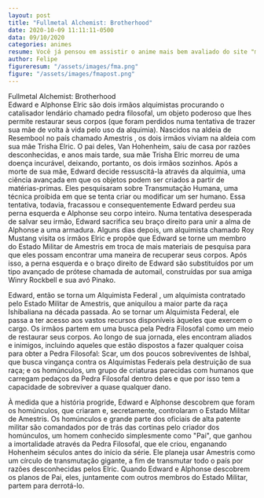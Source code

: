 ```yaml
---
layout: post
title: "Fullmetal Alchemist: Brotherhood"
date: 2020-10-09 11:11:11-0500
data: 09/10/2020
categories: animes
resume: Você já pensou em assistir o anime mais bem avaliado do site "myanimelist.net"? Vamos desbravar a história dos irmãos Edward e Afonse numa aventura em busca de explicações para seu passado. Muita magia e ficção fazem dessa história muito cativante.
author: Felipe
figureresum: "/assets/images/fma.png"
figure: "/assets/images/fmapost.png"
---
```

<div class="titulo">
Fullmetal Alchemist: Brotherhood
</div>
Edward e Alphonse Elric são dois irmãos alquimistas procurando o catalisador lendário chamado pedra filosofal, um objeto poderoso que lhes permite restaurar seus corpos (que foram perdidos numa tentativa de trazer sua mãe de volta à vida pelo uso da alquimia). Nascidos na aldeia de Resembool no país chamado Amestris , os dois irmãos viviam na aldeia com sua mãe Trisha Elric. O pai deles, Van Hohenheim, saiu de casa por razões desconhecidas, e anos mais tarde, sua mãe Trisha Elric morreu de uma doença incurável, deixando, portanto, os dois irmãos sozinhos. Após a morte de sua mãe, Edward decide ressuscitá-la através da alquimia, uma ciência avançada em que os objetos podem ser criados a partir de matérias-primas. Eles pesquisaram sobre Transmutação Humana, uma técnica proibida em que se tenta criar ou modificar um ser humano. Essa tentativa, todavia, fracassou e consequentemente Edward perdeu sua perna esquerda e Alphonse seu corpo inteiro. Numa tentativa desesperada de salvar seu irmão, Edward sacrifica seu braço direito para unir a alma de Alphonse a uma armadura. Alguns dias depois, um alquimista chamado Roy Mustang visita os irmãos Elric e propõe que Edward se torne um membro do Estado Militar de Amestris em troca de mais materiais de pesquisa para que eles possam encontrar uma maneira de recuperar seus corpos. Após isso, a perna esquerda e o braço direito de Edward são substituídos por um tipo avançado de prótese chamada de automail, construídas por sua amiga Winry Rockbell e sua avó Pinako.

Edward, então se torna um Alquimista Federal , um alquimista contratado pelo Estado Militar de Amestris, que aniquilou a maior parte da raça Ishibaliana na década passada. Ao se tornar um Alquimista Federal, ele passa a ter acesso aos vastos recursos disponíveis àqueles que exercem o cargo. Os irmãos partem em uma busca pela Pedra Filosofal como um meio de restaurar seus corpos. Ao longo de sua jornada, eles encontram aliados e inimigos, incluindo aqueles que estão dispostos a fazer qualquer coisa para obter a Pedra Filosofal: Scar, um dos poucos sobreviventes de Ishbal, que busca vingança contra os Alquimistas Federais pela destruição de sua raça; e os homúnculos, um grupo de criaturas parecidas com humanos que carregam pedaços da Pedra Filosofal dentro deles e que por isso tem a capacidade de sobreviver a quase qualquer dano.

À medida que a história progride, Edward e Alphonse descobrem que foram os homúnculos, que criaram e, secretamente, controlaram o Estado Militar de Amestris. Os homúnculos e grande parte dos oficiais de alta patente militar são comandados por de trás das cortinas pelo criador dos homúnculos, um homem conhecido simplesmente como "Pai", que ganhou a imortalidade através da Pedra Filosofal, que ele criou, enganando Hohenheim séculos antes do início da série. Ele planeja usar Amestris como um círculo de transmutação gigante, a fim de transmutar todo o país por razões desconhecidas pelos Elric. Quando Edward e Alphonse descobrem os planos de Pai, eles, juntamente com outros membros do Estado Militar, partem para derrotá-lo.